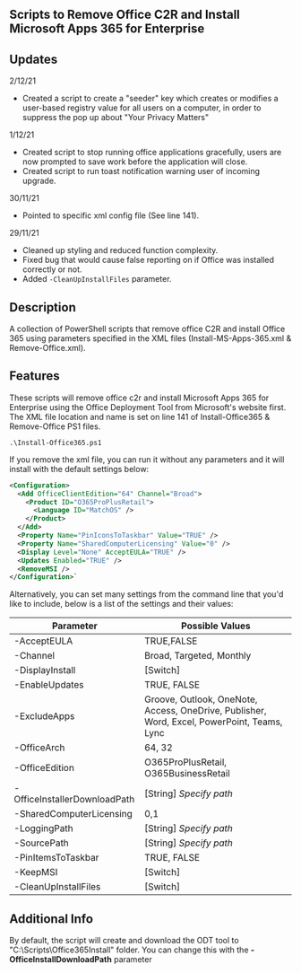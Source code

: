 ## Scripts to Remove Office C2R and Install Microsoft Apps 365 for Enterprise
## Updates

2/12/21
* Created a script to create a "seeder" key which creates or modifies a user-based registry value for all users on a computer, in order to suppress the pop up about "Your Privacy Matters" 

1/12/21
* Created script to stop running office applications gracefully, users are now prompted to save work before the application will close.
* Created script to run toast notification warning user of incoming upgrade.

30/11/21
* Pointed to specific xml config file (See line 141).

29/11/21
* Cleaned up styling and reduced function complexity.
* Fixed bug that would cause false reporting on if Office was installed correctly or not.
* Added `-CleanUpInstallFiles` parameter.

## Description
A collection of PowerShell scripts that remove office C2R and install Office 365 using parameters specified in the XML files (Install-MS-Apps-365.xml & Remove-Office.xml). 

## Features
These scripts will remove office c2r and install Microsoft Apps 365 for Enterprise using the Office Deployment Tool from Microsoft's website first. The XML file location and name is set on line 141 of Install-Office365 & Remove-Office PS1 files.

`.\Install-Office365.ps1`

If you remove the xml file, you can run it without any parameters and it will install with the default settings below:
```xml
<Configuration>
  <Add OfficeClientEdition="64" Channel="Broad">
    <Product ID="O365ProPlusRetail">
      <Language ID="MatchOS" />
    </Product>
  </Add>
  <Property Name="PinIconsToTaskbar" Value="TRUE" />
  <Property Name="SharedComputerLicensing" Value="0" />
  <Display Level="None" AcceptEULA="TRUE" />
  <Updates Enabled="TRUE" />
  <RemoveMSI />
</Configuration>`
```

Alternatively, you can set many settings from the command line that you'd like to include, below is a list of the settings and their values:

 Parameter | Possible Values 
--- | --- |
-AcceptEULA | TRUE,FALSE
-Channel | Broad, Targeted, Monthly
-DisplayInstall | [Switch]
-EnableUpdates | TRUE, FALSE
-ExcludeApps | Groove, Outlook, OneNote, Access, OneDrive, Publisher, Word, Excel, PowerPoint, Teams, Lync
-OfficeArch | 64, 32
-OfficeEdition | O365ProPlusRetail, O365BusinessRetail
-OfficeInstallerDownloadPath   | [String] *Specify path*
-SharedComputerLicensing | 0,1
-LoggingPath | [String] *Specify path*
-SourcePath | [String] *Specify path*
-PinItemsToTaskbar  | TRUE, FALSE
-KeepMSI | [Switch]
-CleanUpInstallFiles | [Switch]

## Additional Info
By default, the script will create and download the ODT tool to "C:\Scripts\Office365Install" folder. You can change this with the **-OfficeInstallDownloadPath** parameter
